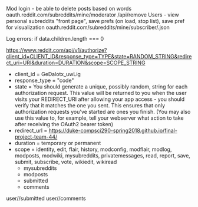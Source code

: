 Mod login - be able to delete posts based on words
	oauth.reddit.com/subreddits/mine/moderator
	/api/remove
Users - view personal subreddits "front page", save prefs (on load, stop list), save pref for visualization
	oauth.reddit.com/subreddits/mine/subscriber/.json
	
Log errors:
if data.children.length === 0

https://www.reddit.com/api/v1/authorize?client_id=CLIENT_ID&response_type=TYPE&state=RANDOM_STRING&redirect_uri=URI&duration=DURATION&scope=SCOPE_STRING
* client_id = GeDalotx_uwLig
* response_type = "code"
* state = You should generate a unique, possibly random, string for each authorization request. This value will be returned to you when the user visits your REDIRECT_URI after allowing your app access - you should verify that it matches the one you sent. This ensures that only authorization requests you've started are ones you finish. (You may also use this value to, for example, tell your webserver what action to take after receiving the OAuth2 bearer token)
* redirect_url = https://duke-compsci290-spring2018.github.io/final-project-team-44/
* duration = temporary or permanent
* scope = identity, edit, flair, history, modconfig, modflair, modlog, modposts, modwiki, mysubreddits, privatemessages, read, report, save, submit, subscribe, vote, wikiedit, wikiread
	* mysubreddits
	* modposts	
	* submitted
	* comments


user/<username>/submitted
user/<username>/comments